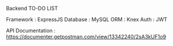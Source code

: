 Backend TO-DO LIST

Framework : ExpressJS
Database : MySQL
ORM : Knex
Auth : JWT

API Documentation : https://documenter.getpostman.com/view/13342240/2sA3kUF1o9